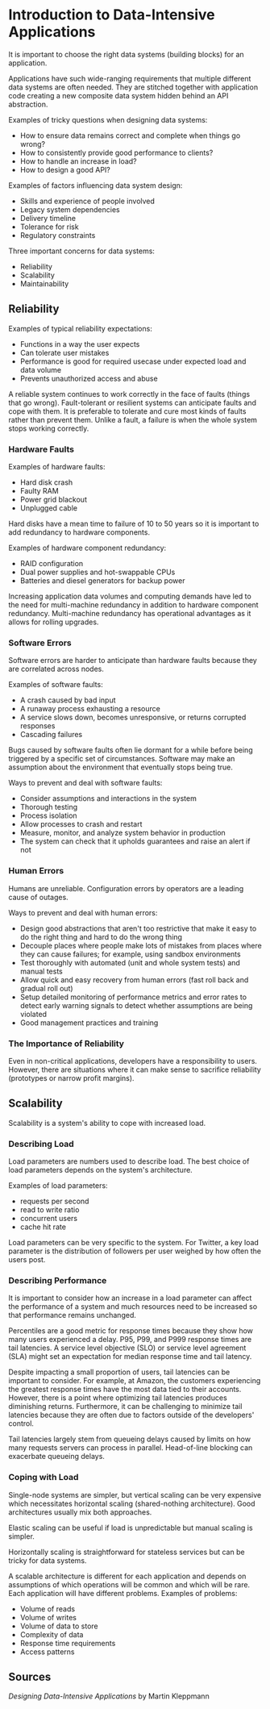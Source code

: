 # Introduction to Data-Intensive Applications

It is important to choose the right data systems (building blocks) for an application.

Applications have such wide-ranging requirements that multiple different data systems are often needed. They are stitched together with application code creating a new composite data system hidden behind an API abstraction.

Examples of tricky questions when designing data systems:
- How to ensure data remains correct and complete when things go wrong?
- How to consistently provide good performance to clients?
- How to handle an increase in load?
- How to design a good API?

Examples of factors influencing data system design:
- Skills and experience of people involved
- Legacy system dependencies
- Delivery timeline
- Tolerance for risk
- Regulatory constraints

Three important concerns for data systems:
- Reliability
- Scalability
- Maintainability

## Reliability

Examples of typical reliability expectations:
- Functions in a way the user expects
- Can tolerate user mistakes
- Performance is good for required usecase under expected load and data volume
- Prevents unauthorized access and abuse

A reliable system continues to work correctly in the face of faults (things that go wrong). Fault-tolerant or resilient systems can anticipate faults and cope with them.
It is preferable to tolerate and cure most kinds of faults rather than prevent them. Unlike a fault, a failure is when the whole system stops working correctly.

### Hardware Faults

Examples of hardware faults:
- Hard disk crash
- Faulty RAM
- Power grid blackout
- Unplugged cable

Hard disks have a mean time to failure of 10 to 50 years so it is important to add redundancy to hardware components. 

Examples of hardware component redundancy:
- RAID configuration
- Dual power supplies and hot-swappable CPUs
- Batteries and diesel generators for backup power

Increasing application data volumes and computing demands have led to the need for multi-machine redundancy in addition to hardware component redundancy. Multi-machine redundancy has operational advantages as it allows for rolling upgrades.

### Software Errors

Software errors are harder to anticipate than hardware faults because they are correlated across nodes.

Examples of software faults:
- A crash caused by bad input
- A runaway process exhausting a resource
- A service slows down, becomes unresponsive, or returns corrupted responses
- Cascading failures

Bugs caused by software faults often lie dormant for a while before being triggered by a specific set of circumstances. Software may make an assumption about the environment that eventually stops being true.

Ways to prevent and deal with software faults:
- Consider assumptions and interactions in the system
- Thorough testing
- Process isolation
- Allow processes to crash and restart
- Measure, monitor, and analyze system behavior in production
- The system can check that it upholds guarantees and raise an alert if not

### Human Errors

Humans are unreliable. Configuration errors by operators are a leading cause of outages.

Ways to prevent and deal with human errors:
- Design good abstractions that aren't too restrictive that make it easy to do the right thing and hard to do the wrong thing
- Decouple places where people make lots of mistakes from places where they can cause failures; for example, using sandbox environments
- Test thoroughly with automated (unit and whole system tests) and manual tests
- Allow quick and easy recovery from human errors (fast roll back and gradual roll out)
- Setup detailed monitoring of performance metrics and error rates to detect early warning signals to detect whether assumptions are being violated
- Good management practices and training

### The Importance of Reliability

Even in non-critical applications, developers have a responsibility to users. However, there are situations where it can make sense to sacrifice reliability (prototypes or narrow profit margins).

## Scalability

Scalability is a system's ability to cope with increased load.

### Describing Load

Load parameters are numbers used to describe load. The best choice of load parameters depends on the system's architecture.

Examples of load parameters:
- requests per second
- read to write ratio
- concurrent users
- cache hit rate

Load parameters can be very specific to the system. For Twitter, a key load parameter is the distribution of followers per user weighed by how often the users post.

### Describing Performance

It is important to consider how an increase in a load parameter can affect the performance of a system and much resources need to be increased so that performance remains unchanged.

Percentiles are a good metric for response times because they show how many users experienced a delay. P95, P99, and P999 response times are tail latencies. A service level objective (SLO) or service level agreement (SLA) might set an expectation for median response time and tail latency.

Despite impacting a small proportion of users, tail latencies can be important to consider. For example, at Amazon, the customers experiencing the greatest response times have the most data tied to their accounts.
However, there is a point where optimizing tail latencies produces diminishing returns. Furthermore, it can be challenging to minimize tail latencies because they are often due to factors outside of the developers' control.

Tail latencies largely stem from queueing delays caused by limits on how many requests servers can process in parallel. Head-of-line blocking can exacerbate queueing delays. 

### Coping with Load

Single-node systems are simpler, but vertical scaling can be very expensive which necessitates horizontal scaling (shared-nothing architecture). Good architectures usually mix both approaches.

Elastic scaling can be useful if load is unpredictable but manual scaling is simpler.

Horizontally scaling is straightforward for stateless services but can be tricky for data systems.

A scalable architecture is different for each application and depends on assumptions of which operations will be common and which will be rare. Each application will have different problems.
Examples of problems:
- Volume of reads
- Volume of writes
- Volume of data to store
- Complexity of data
- Response time requirements
- Access patterns

## Sources
*Designing Data-Intensive Applications* by Martin Kleppmann
